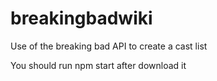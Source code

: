 # breakingbadwiki

Use of the breaking bad API to create a cast list

You should run npm start after download it

